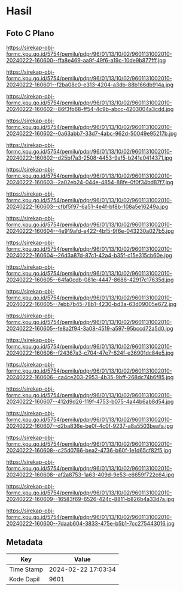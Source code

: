 # Hasil

## Foto C Plano

https://sirekap-obj-formc.kpu.go.id/5754/pemilu/pdpr/96/01/13/10/02/9601131002010-20240222-160600--ffa8e469-aa9f-49f6-a19c-10de9b877fff.jpg

https://sirekap-obj-formc.kpu.go.id/5754/pemilu/pdpr/96/01/13/10/02/9601131002010-20240222-160601--f2ba08c0-e313-4204-a3db-88b166db914a.jpg

https://sirekap-obj-formc.kpu.go.id/5754/pemilu/pdpr/96/01/13/10/02/9601131002010-20240222-160602--86f3fb68-ff54-4c9b-abcc-4203004a3cdd.jpg

https://sirekap-obj-formc.kpu.go.id/5754/pemilu/pdpr/96/01/13/10/02/9601131002010-20240222-160602--0a63abb7-33d7-4abc-962d-50049e95217b.jpg

https://sirekap-obj-formc.kpu.go.id/5754/pemilu/pdpr/96/01/13/10/02/9601131002010-20240222-160602--d25bf7a3-2508-4453-9af5-b241e0414371.jpg

https://sirekap-obj-formc.kpu.go.id/5754/pemilu/pdpr/96/01/13/10/02/9601131002010-20240222-160603--2a02eb24-044e-4854-88fe-0f0f34bd87f7.jpg

https://sirekap-obj-formc.kpu.go.id/5754/pemilu/pdpr/96/01/13/10/02/9601131002010-20240222-160603--cfbf5f97-6a51-4e4f-bf8b-108a5e16249a.jpg

https://sirekap-obj-formc.kpu.go.id/5754/pemilu/pdpr/96/01/13/10/02/9601131002010-20240222-160604--4e919afd-e422-4bf5-9f6e-043230a027b5.jpg

https://sirekap-obj-formc.kpu.go.id/5754/pemilu/pdpr/96/01/13/10/02/9601131002010-20240222-160604--26d3a87d-87c1-42a4-b35f-c15e315cb60e.jpg

https://sirekap-obj-formc.kpu.go.id/5754/pemilu/pdpr/96/01/13/10/02/9601131002010-20240222-160605--64fa0cdb-081e-4447-8686-42917c17635d.jpg

https://sirekap-obj-formc.kpu.go.id/5754/pemilu/pdpr/96/01/13/10/02/9601131002010-20240222-160605--7ebb7b45-78b1-4230-bd3a-63d09005e672.jpg

https://sirekap-obj-formc.kpu.go.id/5754/pemilu/pdpr/96/01/13/10/02/9601131002010-20240222-160605--fe8a2f94-3a08-4519-a597-95bccd72a5d0.jpg

https://sirekap-obj-formc.kpu.go.id/5754/pemilu/pdpr/96/01/13/10/02/9601131002010-20240222-160606--f24367a3-c704-47e7-824f-e36901dc84e5.jpg

https://sirekap-obj-formc.kpu.go.id/5754/pemilu/pdpr/96/01/13/10/02/9601131002010-20240222-160606--ca4ce203-2953-4b35-9bff-268dc74b6f85.jpg

https://sirekap-obj-formc.kpu.go.id/5754/pemilu/pdpr/96/01/13/10/02/9601131002010-20240222-160607--412d9d26-119f-4753-b075-4a44b6ab8d54.jpg

https://sirekap-obj-formc.kpu.go.id/5754/pemilu/pdpr/96/01/13/10/02/9601131002010-20240222-160607--d2ba836e-be0f-4c0f-9237-a8a5503beafa.jpg

https://sirekap-obj-formc.kpu.go.id/5754/pemilu/pdpr/96/01/13/10/02/9601131002010-20240222-160608--c25d0766-bea2-4736-b60f-1e1d65cf82f5.jpg

https://sirekap-obj-formc.kpu.go.id/5754/pemilu/pdpr/96/01/13/10/02/9601131002010-20240222-160608--af2a8753-1a63-409d-9e53-e6659f722c64.jpg

https://sirekap-obj-formc.kpu.go.id/5754/pemilu/pdpr/96/01/13/10/02/9601131002010-20240222-160609--16583f69-6526-424c-8811-b826b4a33d7a.jpg

https://sirekap-obj-formc.kpu.go.id/5754/pemilu/pdpr/96/01/13/10/02/9601131002010-20240222-160600--7daab604-3833-475e-b5b1-7cc275443016.jpg


## Metadata

| Key        | Value               |
| ---------- | ------------------- |
| Time Stamp | 2024-02-22 17:03:34 |
| Kode Dapil | 9601                |



